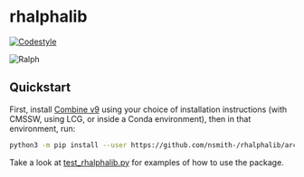 # rhalphalib

[![Codestyle](https://img.shields.io/badge/code%20style-black-000000.svg)](https://github.com/psf/black)

![Ralph](https://upload.wikimedia.org/wikipedia/en/thumb/1/14/Ralph_Wiggum.png/220px-Ralph_Wiggum.png)

## Quickstart

First, install [Combine v9](https://cms-analysis.github.io/HiggsAnalysis-CombinedLimit/#installation-instructions) using
your choice of installation instructions (with CMSSW, using LCG, or inside a Conda environment), then in that environment, run:
```bash
python3 -m pip install --user https://github.com/nsmith-/rhalphalib/archive/master.zip
```
Take a look at [test_rhalphalib.py](https://github.com/nsmith-/rhalphalib/blob/master/tests/test_rhalphalib.py)
for examples of how to use the package.

